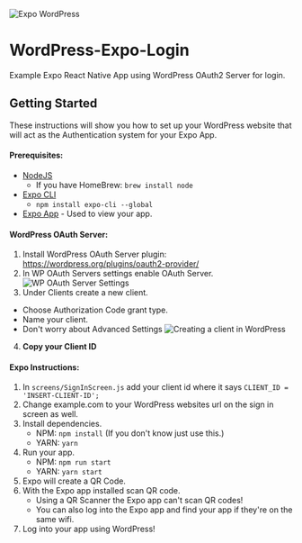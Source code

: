 ![Expo WordPress](https://i.imgur.com/wI6Xntb.png)
# WordPress-Expo-Login
Example Expo React Native App using WordPress OAuth2 Server for login.

## Getting Started
These instructions will show you how to set up your WordPress website that will act as the Authentication system for your Expo App.

#### Prerequisites:
- [NodeJS](https://nodejs.org/en/)
  - If you have HomeBrew: `brew install node`
- [Expo CLI](https://expo.io/learn)
  - `npm install expo-cli --global`
- [Expo App](https://expo.io/tools) - Used to view your app.

#### WordPress OAuth Server:
1. Install WordPress OAuth Server plugin: https://wordpress.org/plugins/oauth2-provider/
2. In WP OAuth Servers settings enable OAuth Server.
![WP OAuth Server Settings](https://i.imgur.com/cMWCvS8.png)
3. Under Clients create a new client.
  - Choose Authorization Code grant type.
  - Name your client.
  - Don't worry about Advanced Settings
![Creating a client in WordPress](https://i.imgur.com/dIppIfv.png)
4. **Copy your Client ID**

#### Expo Instructions:
1. In `screens/SignInScreen.js` add your client id where it says `CLIENT_ID = 'INSERT-CLIENT-ID';`
2. Change example.com to your WordPress websites url on the sign in screen as well.
3. Install dependencies.
    - NPM: `npm install` (If you don't know just use this.)
    - YARN: `yarn`
4. Run your app.
    - NPM: `npm run start`
    - YARN: `yarn start`
5. Expo will create a QR Code.
6. With the Expo app installed scan QR code.
    - Using a QR Scanner the Expo app can't scan QR codes!
    - You can also log into the Expo app and find your app if they're on the same wifi.
7. Log into your app using WordPress!
